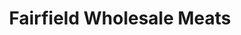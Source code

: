 ---
title: "Fairfield Wholesale Meats"
url: /hamilton/fairfield-wholesale-meats/
shop: Metzgerei
---